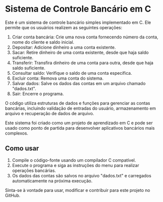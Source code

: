 # Sistema de Controle Bancário em C

Este é um sistema de controle bancário simples implementado em C. Ele permite que os usuários realizem as seguintes operações:

1. Criar conta bancária: Crie uma nova conta fornecendo número da conta, nome do cliente e saldo inicial.
2. Depositar: Adicione dinheiro a uma conta existente.
3. Sacar: Retire dinheiro de uma conta existente, desde que haja saldo suficiente.
4. Transferir: Transfira dinheiro de uma conta para outra, desde que haja saldo suficiente.
5. Consultar saldo: Verifique o saldo de uma conta específica.
6. Excluir conta: Remova uma conta do sistema.
7. Salvar dados: Salve os dados das contas em um arquivo chamado "dados.txt".
8. Sair: Encerre o programa.

O código utiliza estruturas de dados e funções para gerenciar as contas bancárias, incluindo validação de entradas do usuário, armazenamento em arquivo e recuperação de dados de arquivo.

Este sistema foi criado como um projeto de aprendizado em C e pode ser usado como ponto de partida para desenvolver aplicativos bancários mais complexos.

## Como usar

1. Compile o código-fonte usando um compilador C compatível.
2. Execute o programa e siga as instruções do menu para realizar operações bancárias.
3. Os dados das contas são salvos no arquivo "dados.txt" e carregados automaticamente na próxima execução.

Sinta-se à vontade para usar, modificar e contribuir para este projeto no GitHub.


